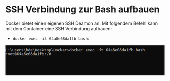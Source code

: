 # SSH Verbindung zur Bash aufbauen

Docker bietet einen eigenen SSH Deamon an. Mit folgendem Befehl kann mit dem Container eine SSH Verbindung aufbauen:
* `docker exec -it 64a8e68da1fb bash`:

![alt text](https://github.com/harbinde/VA-ITSE17b-Vagrant-Docker/blob/master/Docker/IMG/sshdaemon.PNG)


